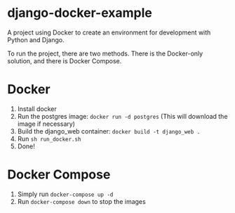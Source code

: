 # django-docker-example
A project using Docker to create an environment for development with Python and Django.

To run the project, there are two methods. There is the Docker-only solution, and there is Docker Compose.

# Docker
1. Install docker
2. Run the postgres image: `docker run -d postgres` (This will download the image if necessary)
3. Build the django_web container: `docker build -t django_web .`
4. Run `sh run_docker.sh`
5. Done!

# Docker Compose
1. Simply run `docker-compose up -d`
2. Run `docker-compose down` to stop the images
